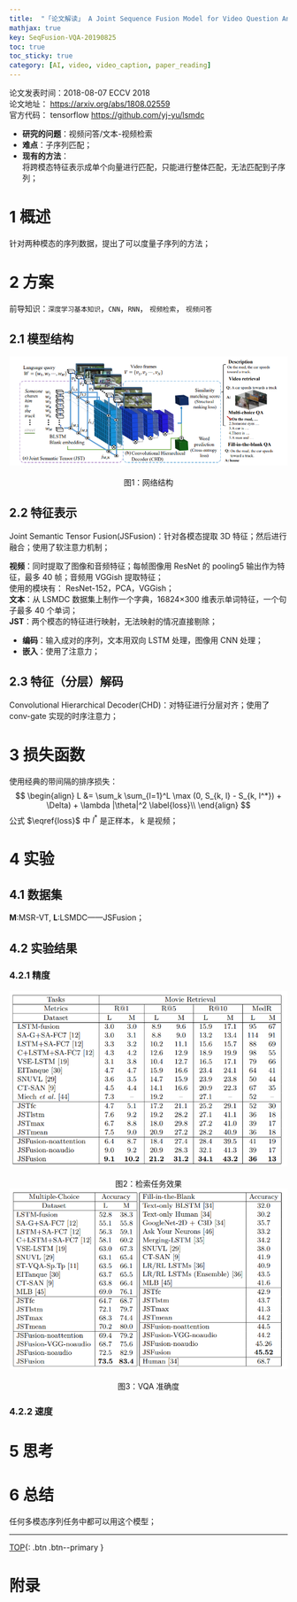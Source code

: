 ```yaml
---
title:  "「论文解读」 A Joint Sequence Fusion Model for Video Question Answering and Retrieval"
mathjax: true
key: SeqFusion-VQA-20190825
toc: true
toc_sticky: true
category: [AI, video, video_caption, paper_reading]
---
```

<span id='head'></span>   

>
论文发表时间：2018-08-07 ECCV 2018        
论文地址： <https://arxiv.org/abs/1808.02559>  
官方代码： tensorflow <https://github.com/yj-yu/lsmdc>   

- **研究的问题**：视频问答/文本-视频检索      
- **难点**：子序列匹配；     
- **现有的方法**：   
  将跨模态特征表示成单个向量进行匹配，只能进行整体匹配，无法匹配到子序列；      

# 1 概述
针对两种模态的序列数据，提出了可以度量子序列的方法；    

# 2 方案
前导知识：`深度学习基本知识`，`CNN`，`RNN`， `视频检索`， `视频问答`     

## 2.1 模型结构
<center class="half">
  <img src="/assets/images/video/caption/SeqFusion-VQA/net.png" />&emsp;<br>图1：网络结构   
</center>


## 2.2 特征表示
Joint Semantic Tensor Fusion(JSFusion)：针对各模态提取 3D 特征；然后进行融合；使用了软注意力机制；         

**视频**：同时提取了图像和音频特征；每帧图像用 ResNet 的 pooling5 输出作为特征，最多 40 帧；音频用 VGGish 提取特征；    
使用的模块有： ResNet-152，PCA，VGGish；         
**文本**：从 LSMDC 数据集上制作一个字典，16824×300 维表示单词特征，一个句子最多 40 个单词；        
**JST**：两个模态的特征进行映射，无法映射的情况直接剔除；     
- **编码**：输入成对的序列，文本用双向 LSTM 处理，图像用 CNN 处理；        
- **嵌入**：使用了注意力；   

## 2.3 特征（分层）解码
Convolutional Hierarchical Decoder(CHD)：对特征进行分层对齐；使用了 conv-gate 实现的时序注意力；      


# 3 损失函数
使用经典的带间隔的排序损失：    
$$
\begin{align}   
L &= \sum_k \sum_{l=1}^L \max (0, S_{k, l} - S_{k, l^*}) + \Delta) + \lambda |\theta|^2 \label{loss}\\
\end{align}
$$
公式 $\eqref{loss}$ 中 $l^*$ 是正样本， k 是视频；   


# 4 实验
## 4.1 数据集
**M**:MSR-VT, **L**:LSMDC——JSFusion；        

## 4.2 实验结果

### 4.2.1 精度
<center class="half">
  <img src="/assets/images/video/caption/SeqFusion-VQA/retrieval_result.png" />&emsp;<br>图2：检索任务效果   
</center>


<center class="half">
  <img src="/assets/images/video/caption/SeqFusion-VQA/vqa_result.png" />&emsp;<br>图3：VQA 准确度   
</center>


### 4.2.2 速度


# 5 思考

# 6 总结
任何多模态序列任务中都可以用这个模型；   



------------------
[TOP](#head){: .btn .btn--primary }   



# 附录
